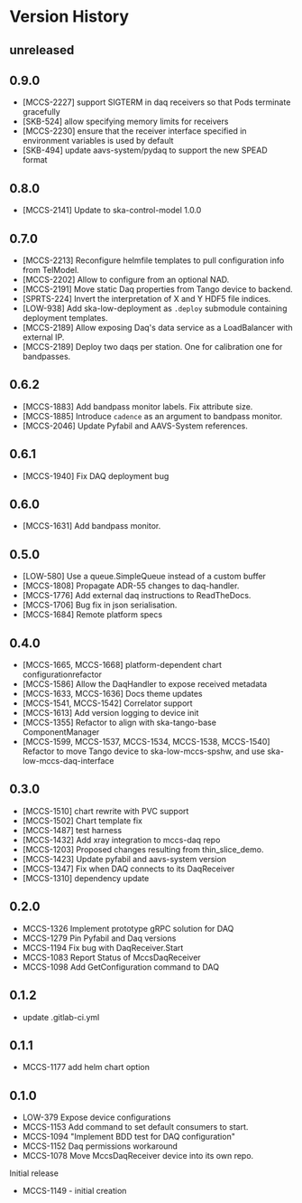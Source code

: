# Version History

## unreleased

## 0.9.0

* [MCCS-2227] support SIGTERM in daq receivers so that Pods terminate gracefully
* [SKB-524] allow specifying memory limits for receivers
* [MCCS-2230] ensure that the receiver interface specified in environment variables is used by default
* [SKB-494] update aavs-system/pydaq to support the new SPEAD format

## 0.8.0

* [MCCS-2141] Update to ska-control-model 1.0.0

## 0.7.0

* [MCCS-2213] Reconfigure helmfile templates to pull configuration info from TelModel.
* [MCCS-2202] Allow to configure from an optional NAD.
* [MCCS-2191] Move static Daq properties from Tango device to backend.
* [SPRTS-224] Invert the interpretation of X and Y HDF5 file indices.
* [LOW-938] Add ska-low-deployment as `.deploy` submodule containing deployment templates.
* [MCCS-2189] Allow exposing Daq's data service as a LoadBalancer with external IP.
* [MCCS-2189] Deploy two daqs per station. One for calibration one for bandpasses.

## 0.6.2

* [MCCS-1883] Add bandpass monitor labels. Fix attribute size.
* [MCCS-1885] Introduce `cadence` as an argument to bandpass monitor.
* [MCCS-2046] Update Pyfabil and AAVS-System references.

## 0.6.1

* [MCCS-1940] Fix DAQ deployment bug

## 0.6.0

* [MCCS-1631] Add bandpass monitor.

## 0.5.0

* [LOW-580] Use a queue.SimpleQueue instead of a custom buffer
* [MCCS-1808] Propagate ADR-55 changes to daq-handler.
* [MCCS-1776] Add external daq instructions to ReadTheDocs.
* [MCCS-1706] Bug fix in json serialisation.
* [MCCS-1684] Remote platform specs

## 0.4.0

* [MCCS-1665, MCCS-1668] platform-dependent chart configurationrefactor
* [MCCS-1586] Allow the DaqHandler to expose received metadata
* [MCCS-1633, MCCS-1636] Docs theme updates
* [MCCS-1541, MCCS-1542] Correlator support
* [MCCS-1613] Add version logging to device init
* [MCCS-1355] Refactor to align with ska-tango-base ComponentManager
* [MCCS-1599, MCCS-1537, MCCS-1534, MCCS-1538, MCCS-1540] Refactor to move Tango device to ska-low-mccs-spshw, and use ska-low-mccs-daq-interface

## 0.3.0

* [MCCS-1510] chart rewrite with PVC support
* [MCCS-1502] Chart template fix
* [MCCS-1487] test harness
* [MCCS-1432] Add xray integration to mccs-daq repo
* [MCCS-1203] Proposed changes resulting from thin_slice_demo.
* [MCCS-1423] Update pyfabil and aavs-system version
* [MCCS-1347] Fix when DAQ connects to its DaqReceiver
* [MCCS-1310] dependency update

## 0.2.0

* MCCS-1326 Implement prototype gRPC solution for DAQ
* MCCS-1279 Pin Pyfabil and Daq versions
* MCCS-1194 Fix bug with DaqReceiver.Start
* MCCS-1083 Report Status of MccsDaqReceiver
* MCCS-1098 Add GetConfiguration command to DAQ

## 0.1.2

* update .gitlab-ci.yml

## 0.1.1

* MCCS-1177 add helm chart option

## 0.1.0

* LOW-379 Expose device configurations
* MCCS-1153 Add command to set default consumers to start.
* MCCS-1094 "Implement BDD test for DAQ configuration"
* MCCS-1152 Daq permissions workaround
* MCCS-1078 Move MccsDaqReceiver device into its own repo.

Initial release

* MCCS-1149 - initial creation
